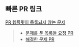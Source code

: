 ## 빠른 PR 링크

[PR 템플릿이 등록되지 않는 문제](https://stackoverflow.com/questions/52139192/github-pull-requests-template-not-showing)

> - [문제를 푼 목록들 요청 PR](https://github.com/JengYoung/Algorithm/compare/main...develop?template=solved-problems.md)
> - [해결한 문제 PR](https://github.com/JengYoung/Algorithm/compare/main...develop?template=solve.md)